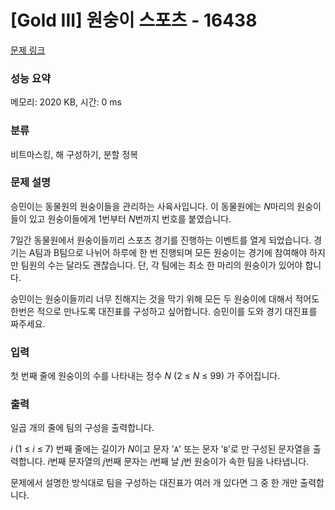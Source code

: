 # [Gold III] 원숭이 스포츠 - 16438 

[문제 링크](https://www.acmicpc.net/problem/16438) 

### 성능 요약

메모리: 2020 KB, 시간: 0 ms

### 분류

비트마스킹, 해 구성하기, 분할 정복

### 문제 설명

<p>승민이는 동물원의 원숭이들을 관리하는 사육사입니다. 이 동물원에는 <em>N</em>마리의 원숭이들이 있고 원숭이들에게 1번부터 <em>N</em>번까지 번호를 붙였습니다.</p>

<p>7일간 동물원에서 원숭이들끼리 스포츠 경기를 진행하는 이벤트를 열게 되었습니다. 경기는 A팀과 B팀으로 나뉘어 하루에 한 번 진행되며 모든 원숭이는 경기에 참여해야 하지만 팀원의 수는 달라도 괜찮습니다. 단, 각 팀에는 최소 한 마리의 원숭이가 있어야 합니다.</p>

<p>승민이는 원숭이들끼리 너무 친해지는 것을 막기 위해 모든 두 원숭이에 대해서 적어도 한번은 적으로 만나도록 대진표를 구성하고 싶어합니다. 승민이를 도와 경기 대진표를 짜주세요.</p>

### 입력 

 <p>첫 번째 줄에 원숭이의 수를 나타내는 정수 <em>N</em> (2 ≤ <em>N</em> ≤ 99) 가 주어집니다.</p>

### 출력 

 <p>일곱 개의 줄에 팀의 구성을 출력합니다.</p>

<p><em>i</em> (1 ≤ <em>i</em> ≤ 7) 번째 줄에는 길이가 <em>N</em>이고 문자 '<code>A</code>' 또는 문자 '<code>B</code>'로 만 구성된 문자열을 출력합니다. <em>i</em>번째 문자열의 <em>j</em>번째 문자는 <em>i</em>번째 날 <em>j</em>번 원숭이가 속한 팀을 나타냅니다. </p>

<p>문제에서 설명한 방식대로 팀을 구성하는 대진표가 여러 개 있다면 그 중 한 개만 출력합니다.</p>

